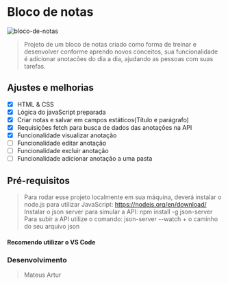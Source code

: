 # Bloco de notas

![bloco-de-notas](https://user-images.githubusercontent.com/108160291/211551055-8cbcfff8-5598-4c0c-8b3e-1bbb36c4026c.jpg)
>Projeto de um bloco de notas criado como forma de treinar e desenvolver conforme aprendo novos conceitos, sua funcionalidade é adicionar anotacões do dia a dia, ajudando as pessoas com suas tarefas.

## Ajustes e melhorias
- [x] HTML & CSS
- [x] Lógica do javaScript preparada
- [x] Criar notas e salvar em campos estáticos(Título e parágrafo)
- [x] Requisições fetch para busca de dados das anotações na API
- [x] Funcionalidade visualizar anotação
- [ ] Funcionalidade editar anotação
- [ ] Funcionalidade excluir anotação
- [ ] Funcionalidade adicionar anotação a uma pasta

## Pré-requisitos

> Para rodar esse projeto localmente em sua máquina, deverá instalar o node.js para utilizar JavaScript: https://nodejs.org/en/download/
> Instalar o json server para simular a API: npm install -g json-server 
> Para subir a API utilize o comando: json-server --watch + o caminho do seu arquivo json 

#### Recomendo utilizar o VS Code

### Desenvolvimento

> Mateus Artur
